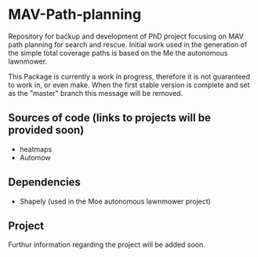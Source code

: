 # MAV-Path-planning
Repository for backup and development of PhD project focusing on MAV path planning for search and rescue. Initial work used in the generation of the simple total coverage paths is based on the Me the autonomous lawnmower.

This Package is currently a work in progress, therefore it is not guaranteed to work in, or even make. When the first stable version is complete and set as the "master" branch this message will be removed.

## Sources of code (links to projects will be provided soon)
- heatmaps
- Automow

## Dependencies
- Shapely (used in the Moe autonomous lawnmower project)

## Project
Furthur information regarding the project will be added soon.


